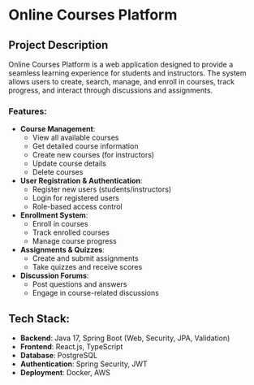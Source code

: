 # Online Courses Platform

## Project Description
Online Courses Platform is a web application designed to provide a seamless learning experience for students and instructors. The system allows users to create, search, manage, and enroll in courses, track progress, and interact through discussions and assignments.

### Features:
- **Course Management**:
  - View all available courses
  - Get detailed course information
  - Create new courses (for instructors)
  - Update course details
  - Delete courses
- **User Registration & Authentication**:
  - Register new users (students/instructors)
  - Login for registered users
  - Role-based access control
- **Enrollment System**:
  - Enroll in courses
  - Track enrolled courses
  - Manage course progress
- **Assignments & Quizzes**:
  - Create and submit assignments
  - Take quizzes and receive scores
- **Discussion Forums**:
  - Post questions and answers
  - Engage in course-related discussions

## Tech Stack:
- **Backend**: Java 17, Spring Boot (Web, Security, JPA, Validation)  
- **Frontend**: React.js, TypeScript  
- **Database**: PostgreSQL  
- **Authentication**: Spring Security, JWT  
- **Deployment**: Docker, AWS  

